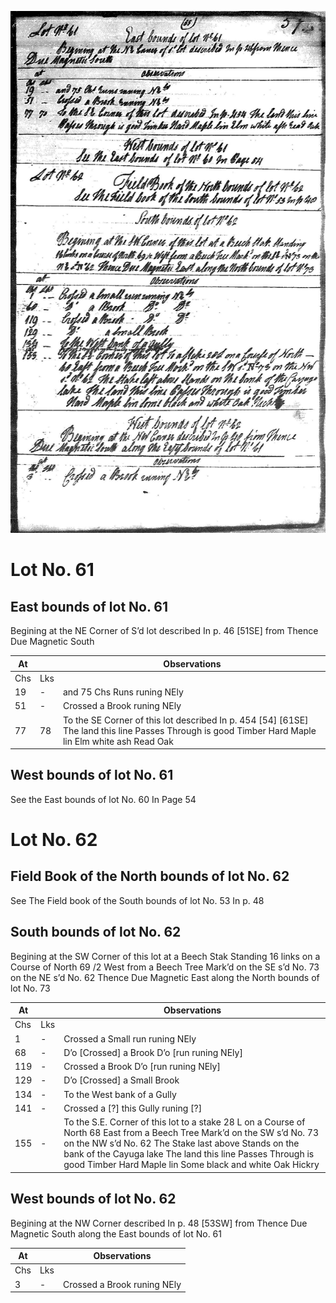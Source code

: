 ![page 55](../image/fieldbook/ovid-page-55.jpg)

# Lot No. 61

## East bounds of lot No. 61

Begining at the NE Corner of S’d lot described In p. 46 [51SE] from Thence Due Magnetic South

| At |    | Observations |
| -- | -- | ------------ |
| Chs | Lks | |
19 | - | and 75 Chs Runs runing NEly
51 | - | Crossed a Brook runing NEly
77 | 78 | To the SE Corner of this lot described In p. 454 [54]  [61SE] The land this line Passes Through is good Timber Hard Maple lin Elm white ash Read Oak

## West bounds of lot No. 61

See the East bounds of lot No. 60 In Page 54

# Lot No. 62

## Field Book of the North bounds of lot No. 62

See The Field book of the South bounds of lot No. 53 In p. 48

## South bounds of lot No. 62

Begining at the SW Corner of this lot at a Beech Stak Standing 16 links on a Course of North 69 /2 West from a Beech Tree Mark’d on the SE s’d No. 73 on the NE s’d No. 62 Thence Due Magnetic East along the North bounds of lot No. 73

| At |    | Observations |
| -- | -- | ------------ |
| Chs | Lks | |
1 | - | Crossed a Small run runing NEly
68 | - | D’o [Crossed] a Brook D’o [run runing NEly]
119 | - | Crossed a Brook D’o [run runing NEly]
129 | - | D’o [Crossed] a Small Brook
134 | - | To the West bank of a Gully
141 | - | Crossed a [?] this Gully runing [?]
155 | - | To the S.E. Corner of this lot to a stake 28 L on a Course of  North 68 East from a Beech Tree Mark’d on the SW s’d No. 73 on the NW s’d No. 62  The Stake last above Stands on the bank of the Cayuga lake The land this line Passes Through is good Timber Hard Maple lin Some black and white Oak Hickry

## West bounds of lot No. 62

Begining at the NW Corner described In p. 48 [53SW] from Thence Due Magnetic South along the East bounds of lot No. 61

| At |    | Observations |
| -- | -- | ------------ |
| Chs | Lks | |
3 | - | Crossed a Brook runing NEly
